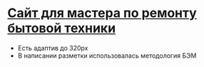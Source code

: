 # [Сайт для мастера по ремонту бытовой техники](https://roma3928.github.io/washer/)

<ul>
<li>Есть адаптив до 320px</li>
<li>В написании разметки использовалась методология БЭМ</li>
</ul>


